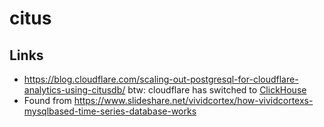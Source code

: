 # citus

<database-detail dbname="citus"></database-detail>

## Links

- https://blog.cloudflare.com/scaling-out-postgresql-for-cloudflare-analytics-using-citusdb/ btw: cloudflare has switched to [ClickHouse](clickhouse.md)
- Found from https://www.slideshare.net/vividcortex/how-vividcortexs-mysqlbased-time-series-database-works
